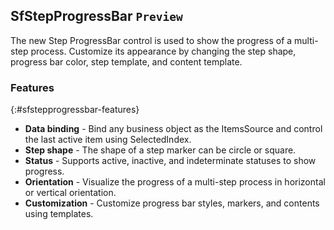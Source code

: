 ## SfStepProgressBar `Preview`
The new Step ProgressBar control is used to show the progress of a multi-step process. Customize its appearance by changing the step shape, progress bar color, step template, and content template.

### Features
{:#sfstepprogressbar-features}

* **Data binding** - Bind any business object as the ItemsSource and control the last active item using SelectedIndex.
* **Step shape** - The shape of a step marker can be circle or square. 
* **Status** - Supports active, inactive, and indeterminate statuses to show progress.
* **Orientation** - Visualize the progress of a multi-step process in horizontal or vertical orientation.
* **Customization** - Customize progress bar styles, markers, and contents using templates.